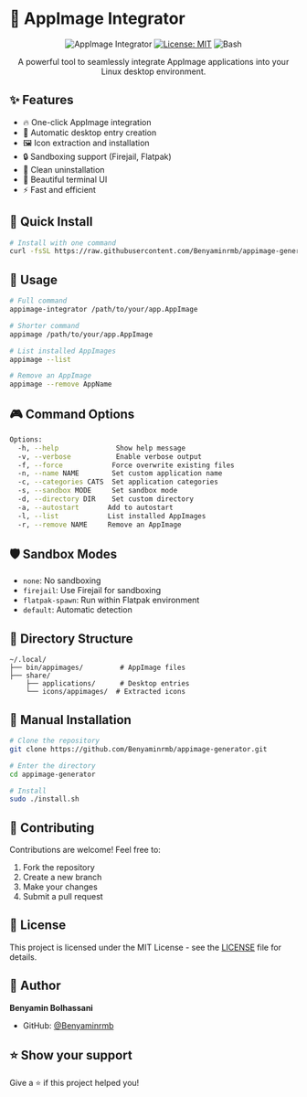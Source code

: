 # 🚀 AppImage Integrator

<div align="center">

![AppImage Integrator](https://img.shields.io/badge/AppImage-Integrator-blue?style=for-the-badge&logo=linux&logoColor=white)
[![License: MIT](https://img.shields.io/badge/License-MIT-yellow.svg?style=for-the-badge)](https://opensource.org/licenses/MIT)
![Bash](https://img.shields.io/badge/Bash-4.4+-green.svg?style=for-the-badge&logo=gnu-bash&logoColor=white)

A powerful tool to seamlessly integrate AppImage applications into your Linux desktop environment.

</div>

## ✨ Features

- 🔥 One-click AppImage integration
- 🎯 Automatic desktop entry creation
- 🖼️ Icon extraction and installation
- 🔒 Sandboxing support (Firejail, Flatpak)
- 🧹 Clean uninstallation
- 🎨 Beautiful terminal UI
- ⚡ Fast and efficient

## 🚀 Quick Install

```bash
# Install with one command
curl -fsSL https://raw.githubusercontent.com/Benyaminrmb/appimage-generator/main/install.sh | sudo bash
```

## 📖 Usage

```bash
# Full command
appimage-integrator /path/to/your/app.AppImage

# Shorter command
appimage /path/to/your/app.AppImage

# List installed AppImages
appimage --list

# Remove an AppImage
appimage --remove AppName
```

## 🎮 Command Options

```bash
Options:
  -h, --help              Show help message
  -v, --verbose           Enable verbose output
  -f, --force            Force overwrite existing files
  -n, --name NAME        Set custom application name
  -c, --categories CATS  Set application categories
  -s, --sandbox MODE     Set sandbox mode
  -d, --directory DIR    Set custom directory
  -a, --autostart       Add to autostart
  -l, --list            List installed AppImages
  -r, --remove NAME     Remove an AppImage
```

## 🛡️ Sandbox Modes

- `none`: No sandboxing
- `firejail`: Use Firejail for sandboxing
- `flatpak-spawn`: Run within Flatpak environment
- `default`: Automatic detection

## 📁 Directory Structure

```
~/.local/
├── bin/appimages/         # AppImage files
├── share/
    ├── applications/      # Desktop entries
    └── icons/appimages/  # Extracted icons
```

## 🔧 Manual Installation

```bash
# Clone the repository
git clone https://github.com/Benyaminrmb/appimage-generator.git

# Enter the directory
cd appimage-generator

# Install
sudo ./install.sh
```

## 🤝 Contributing

Contributions are welcome! Feel free to:

1. Fork the repository
2. Create a new branch
3. Make your changes
4. Submit a pull request

## 📝 License

This project is licensed under the MIT License - see the [LICENSE](LICENSE) file for details.

## 👤 Author

**Benyamin Bolhassani**

- GitHub: [@Benyaminrmb](https://github.com/Benyaminrmb)

## ⭐ Show your support

Give a ⭐️ if this project helped you! 